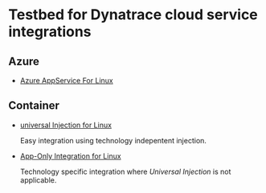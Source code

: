 # Testbed for Dynatrace cloud service integrations

## Azure
* [Azure AppService For Linux](azure-app-service-linux/README.md)

## Container
* [universal Injection for Linux](container-integration/universal-injection.md)

    Easy integration using technology indepentent injection. 
* [App-Only Integration for Linux](container-integration/universal-injection.md)

    Technology specific integration where *Universal Injection* is not applicable. 
